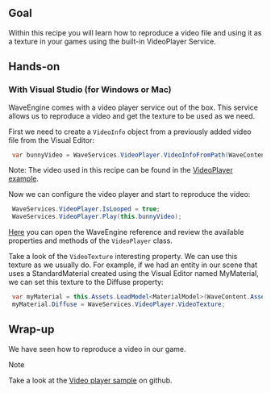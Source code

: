 ## Goal

Within this recipe you will learn how to reproduce a video file and using it as a texture in your games using the built-in VideoPlayer Service.

## Hands-on

### With Visual Studio (for Windows or Mac)

WaveEngine comes with a video player service out of the box. This service allows us to reproduce a video and get the texture to be used as we need. 

First we need to create a `VideoInfo` object from a previously added video file from the Visual Editor:

```C#
 var bunnyVideo = WaveServices.VideoPlayer.VideoInfoFromPath(WaveContent.Assets.Video.bear_mp4);
```

Note: The video used in this recipe can be found in the [VideoPlayer example](https://github.com/WaveEngine/Samples/tree/master/Media/VideoPlayer/Content/Assets/Video).

Now we can configure the video player and start to reproduce the video:

```C#
 WaveServices.VideoPlayer.IsLooped = true; 
 WaveServices.VideoPlayer.Play(this.bunnyVideo); 
```

[Here](xref:Wave​Engine.​Framework.​Services.VideoPlayer) you can open the WaveEngine reference and review the available properties and methods of the `VideoPlayer` class.

Take a look of the `VideoTexture` interesting property. We can use this texture as we usually do. For example, if we had an entity in our scene that uses a StandardMaterial created using the Visual Editor named MyMaterial, we can set this texture to the Diffuse property:

```C#
 var myMaterial = this.Assets.LoadModel<MaterialModel>(WaveContent.Assets.Materials.MyMaterial).Material as StandardMaterial; 
 myMaterial.Diffuse = WaveServices.VideoPlayer.VideoTexture; 
```

## Wrap-up

We have seen how to reproduce a video in our game. 

>[!Note]
>Take a look at the [Video player sample](https://github.com/WaveEngine/Samples/tree/master/Media/VideoPlayer) on github.